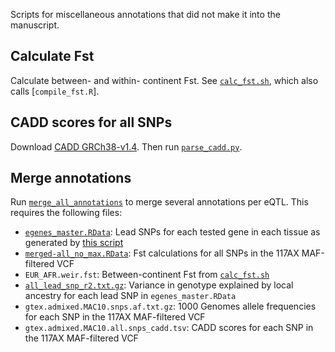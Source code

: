 Scripts for miscellaneous annotations that did not make it into the manuscript. 

## Calculate Fst 
Calculate between- and within- continent Fst. See [`calc_fst.sh`](calc_fst.sh), which also calls [`compile_fst.R`].  

## CADD scores for all SNPs
Download [CADD GRCh38-v1.4](https://cadd.gs.washington.edu/download). Then run [`parse_cadd.py`](parse_cadd.py).  

## Merge annotations  
Run [`merge_all_annotations`](merge_all_annotations) to merge several annotations per eQTL. This requires the following files:
  - [`egenes_master.RData`](https://github.com/nicolerg/gtex-admixture-la/tree/master/eqtl#generate-some-egene-sets-that-are-repeatedly-used-in-downstream-analyses): Lead SNPs for each tested gene in each tissue as generated by [this script](../eqtl/get_uniq_egenes.R)  
  - [`merged-all_no_max.RData`](#calculate-fst): Fst calculations for all SNPs in the 117AX MAF-filtered VCF
  - `EUR_AFR.weir.fst`: Between-continent Fst from [`calc_fst.sh`](calc_fst.sh)  
  - [`all_lead_snp_r2.txt.gz`](https://github.com/nicolerg/gtex-admixture-la/tree/master/annotation#variance-in-snp-genotype-explained-by-local-ancestry): Variance in genotype explained by local ancestry for each lead SNP in `egenes_master.RData`  
  - `gtex.admixed.MAC10.snps.af.txt.gz`: 1000 Genomes allele frequencies for each SNP in the 117AX MAF-filtered VCF  
  - `gtex.admixed.MAC10.all.snps_cadd.tsv`: CADD scores for each SNP in the 117AX MAF-filtered VCF  

